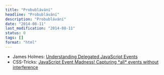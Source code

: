 ```yaml
---
title: "Probublávání"
headline: "Probublávání"
description: "Probublávání"
date: "2014-08-11"
last_modification: "2014-08-11"
status: 0
tags: []
format: "html"
---
```




<ul>
  <li>James Holmes: <a href="http://codepen.io/32bitkid/blog/understanding-delegated-javascript-events">Understanding Delegated JavaScript Events</a></li>
  
  <li>CSS-Tricks: <a href="http://css-tricks.com/capturing-all-events/">JavaScript Event Madness! Capturing *all* events without interference</a></li>
</ul>